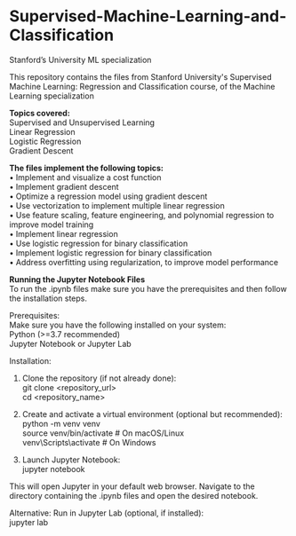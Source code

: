 # Supervised-Machine-Learning-and-Classification
Stanford’s University ML specialization

This repository contains the files from Stanford University's Supervised Machine Learning: Regression and Classification course, of the Machine Learning specialization

**Topics covered:** <br>
Supervised and Unsupervised Learning <br>
Linear Regression <br>
Logistic Regression <br>
Gradient Descent <br>

**The files implement the following topics:** <br>
• Implement and visualize a cost function <br>
• Implement gradient descent <br>
• Optimize a regression model using gradient descent <br>
• Use vectorization to implement multiple linear regression <br>
• Use feature scaling, feature engineering, and polynomial regression to improve model training <br>
• Implement linear regression <br>
• Use logistic regression for binary classification <br>
• Implement logistic regression for binary classification <br>
• Address overfitting using regularization, to improve model performance <br>

**Running the Jupyter Notebook Files** <br>
To run the .ipynb files make sure you have the prerequisites and then follow the installation steps. <br>

Prerequisites: <br>
Make sure you have the following installed on your system: <br>
Python (>=3.7 recommended) <br>
Jupyter Notebook or Jupyter Lab <br>

Installation: <br>
1. Clone the repository (if not already done): <br>
git clone <repository_url> <br>
cd <repository_name> <br>

2. Create and activate a virtual environment (optional but recommended): <br>
python -m venv venv <br>
source venv/bin/activate  # On macOS/Linux <br>
venv\Scripts\activate  # On Windows <br>

3. Launch Jupyter Notebook: <br>
jupyter notebook <br>

This will open Jupyter in your default web browser. Navigate to the directory containing the .ipynb files and open the desired notebook. <br>

Alternative: Run in Jupyter Lab (optional, if installed): <br>
jupyter lab
